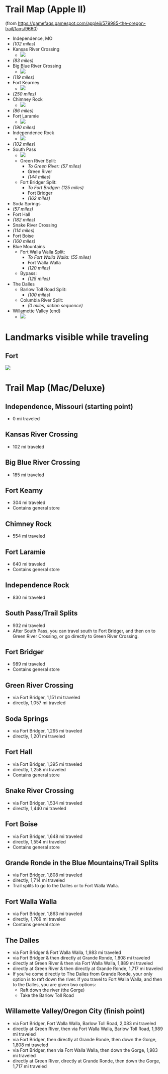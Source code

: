 # Trail Map (Apple II)
(from https://gamefaqs.gamespot.com/appleii/579985-the-oregon-trail/faqs/9660)
* Independence, MO
* _(102 miles)_
* Kansas River Crossing
    * ![](img/ot_kansas_river_crossing.png?raw=true)
* _(83 miles)_
* Big Blue River Crossing
    * ![](img/ot_big_blue_river_crossing.gif?raw=true)
* _(119 miles)_
* Fort Kearney
    * ![](img/ot_fort_kearney.png?raw=true)
* _(250 miles)_
* Chimney Rock
    * ![](img/ot_chimney_rock.png?raw=true)
* _(86 miles)_
* Fort Laramie
    * ![](img/ot_fort_laramie.png?raw=true)
* _(190 miles)_
* Independence Rock
    * ![](img/ot_independence_rock.png?raw=true)
* _(102 miles)_
* South Pass
    * ![](img/ot_south_pass.png?raw=true)
    * Green River Split:
        * _To Green River: (57 miles)_
        * Green River
        * _(144 miles)_
    * Fort Bridger Split:
       * _To Fort Bridger: (125 miles)_
       * Fort Bridger
       * _(162 miles)_
* Soda Springs
* _(57 miles)_
* Fort Hall
* _(182 miles)_
* Snake River Crossing
* _(114 miles)_
* Fort Boise
* _(160 miles)_
* Blue Mountains
    * Fort Walla Walla Split:
        * _To Fort Walla Walla: (55 miles)_
        * Fort Walla Walla
        * _(120 miles)_
    * Bypass:
        * _(125 miles)_
* The Dalles
    * Barlow Toll Road Split:
        * _(100 miles)_
    * Columbia River Split:
        * _(0 miles, action sequence)_
* Willamette Valley (end)
    * ![](img/ot_willamette_valley.jpg?raw=true)

# Landmarks visible while traveling
## Fort
![](img/ot_fort.png?raw=true)

# Trail Map (Mac/Deluxe)

## Independence, Missouri (starting point)
* 0 mi traveled

## Kansas River Crossing
* 102 mi traveled

## Big Blue River Crossing
* 185 mi traveled

## Fort Kearny
* 304 mi traveled
* Contains general store

## Chimney Rock
* 554 mi traveled

## Fort Laramie
* 640 mi traveled
* Contains general store

## Independence Rock
* 830 mi traveled

## South Pass/Trail Splits
* 932 mi traveled
* After South Pass, you can travel south to Fort Bridger, and then on to Green
River Crossing, or go directly to Green River Crossing.

## Fort Bridger
* 989 mi traveled
* Contains general store

## Green River Crossing
* via Fort Bridger, 1,151 mi traveled
* directly, 1,057 mi traveled

## Soda Springs
* via Fort Bridger, 1,295 mi traveled
* directly, 1,201 mi traveled

## Fort Hall
* via Fort Bridger, 1,395 mi traveled
* directly, 1,258 mi traveled
* Contains general store

## Snake River Crossing
* via Fort Bridger, 1,534 mi traveled
* directly, 1,440 mi traveled

## Fort Boise
* via Fort Bridger, 1,648 mi traveled
* directly, 1,554 mi traveled
* Contains general store

## Grande Ronde in the Blue Mountains/Trail Splits
* via Fort Bridger, 1,808 mi traveled
* directly, 1,714 mi traveled
* Trail splits to go to the Dalles or to Fort Walla Walla.

## Fort Walla Walla
* via Fort Bridger, 1,863 mi traveled
* directly, 1,769 mi traveled
* Contains general store

## The Dalles
* via Fort Bridger & Fort Walla Walla, 1,983 mi traveled
* via Fort Bridger & then directly at Grande Ronde, 1,808 mi traveled
* directly at Green River & then via Fort Walla Walla, 1,889 mi traveled
* directly at Green River & then directly at Grande Ronde, 1,717 mi traveled
* If you've come directly to The Dalles from Grande Ronde, your only option is to
raft down the river. If you travel to Fort Walla Walla, and then to the Dalles, you
are given two options:
  * Raft down the river (the Gorge)
  * Take the Barlow Toll Road

## Willamette Valley/Oregon City (finish point)
* via Fort Bridger, Fort Walla Walla, Barlow Toll Road, 2,083 mi traveled
* directly at Green River, then via Fort Walla Walla, Barlow Toll Road, 1,989 mi traveled
* via Fort Bridger, then directly at Grande Ronde, then down the Gorge, 1,808 mi traveled
* via Fort Bridger, then via Fort Walla Walla, then down the Gorge, 1,983 mi traveled
* directly at Green River, directly at Grande Ronde, then down the Gorge, 1,717 mi traveled
